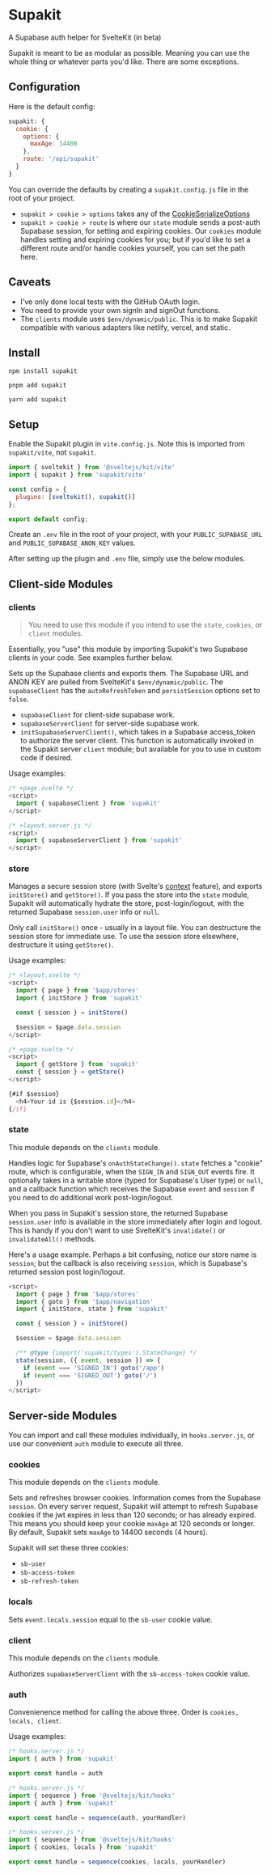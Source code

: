 # Supakit

A Supabase auth helper for SvelteKit (in beta)

Supakit is meant to be as modular as possible. Meaning you can use the whole thing or whatever parts you'd like. There are some exceptions.

## Configuration

Here is the default config:

```js
supakit: {
  cookie: {
    options: {
      maxAge: 14400
    },
    route: '/api/supakit'
  }
}
```

You can override the defaults by creating a `supakit.config.js` file in the root of your project.

- `supakit > cookie > options` takes any of the [CookieSerializeOptions](https://github.com/DefinitelyTyped/DefinitelyTyped/blob/master/types/cookie/index.d.ts)
- `supakit > cookie > route` is where our `state` module sends a post-auth Supabase session, for setting and expiring cookies. Our `cookies` module handles setting and expiring cookies for you; but if you'd like to set a different route and/or handle cookies yourself, you can set the path here.

## Caveats

- I've only done local tests with the GitHub OAuth login.
- You need to provide your own signIn and signOut functions.
- The `clients` module uses `$env/dynamic/public`. This is to make Supakit compatible with various adapters like netlify, vercel, and static.

## Install

`npm install supakit`

`pnpm add supakit`

`yarn add supakit`


## Setup

Enable the Supakit plugin in `vite.config.js`. Note this is imported from `supakit/vite`, not `supakit`.

```js
import { sveltekit } from '@sveltejs/kit/vite'
import { supakit } from 'supakit/vite'

const config = {
  plugins: [sveltekit(), supakit()]
};

export default config;
```

Create an `.env` file in the root of your project, with your `PUBLIC_SUPABASE_URL` and `PUBLIC_SUPABASE_ANON_KEY` values.

After setting up the plugin and `.env` file, simply use the below modules.

## Client-side Modules

### clients

> You need to use this module if you intend to use the `state`, `cookies`, or `client` modules.

Essentially, you "use" this module by importing Supakit's two Supabase clients in your code. See examples further below.

Sets up the Supabase clients and exports them. The Supabase URL and ANON KEY are pulled from SvelteKit's `$env/dynamic/public`. The `supabaseClient` has the `autoRefreshToken` and `persistSession` options set to `false`.

- `supabaseClient` for client-side supabase work.
- `supabaseServerClient` for server-side supabase work.
- `initSupabaseServerClient()`, which takes in a Supabase access_token to authorize the server client. This function is automatically invoked in the Supakit server `client` module; but available for you to use in custom code if desired.

Usage examples:

```js
/* +page.svelte */
<script>
  import { supabaseClient } from 'supakit'
</script>
```
```js
/* +layout.server.js */
<script>
  import { supabaseServerClient } from 'supakit'
</script>
```

### store

Manages a secure session store (with Svelte's [context](https://svelte.dev/docs#run-time-svelte-setcontext) feature), and exports `initStore()` and `getStore()`. If you pass the store into the `state` module, Supakit will automatically hydrate the store, post-login/logout, with the returned Supabase `session.user` info or `null`.

Only call `initStore()` once - usually in a layout file. You can destructure the session store for immediate use. To use the session store elsewhere, destructure it using `getStore()`.

Usage examples:

```js
/* +layout.svelte */
<script>
  import { page } from '$app/stores'
  import { initStore } from 'supakit'

  const { session } = initStore()

  $session = $page.data.session
</script>
```
```js
/* +page.svelte */
<script>
  import { getStore } from 'supakit'
  const { session } = getStore()
</script>

{#if $session}
  <h4>Your id is {$session.id}</h4>
{/if}
```

### state

This module depends on the `clients` module.

Handles logic for Supabase's `onAuthStateChange()`. `state` fetches a "cookie" route, which is configurable, when the `SIGN_IN` and `SIGN_OUT` events fire. It optionally takes in a writable store (typed for Supabase's User type) or `null`, and a callback function which receives the Supabase `event` and `session` if you need to do additional work post-login/logout.

When you pass in Supakit's session store, the returned Supabase `session.user` info is available in the store immediately after login and logout. This is handy if you don't want to use SvelteKit's `invalidate()` or `invalidateAll()` methods.

Here's a usage example. Perhaps a bit confusing, notice our store name is `session`; but the callback is also receiving `session`, which is Supabase's returned session post login/logout.

```js
<script>
  import { page } from '$app/stores'
  import { goto } from '$app/navigation'
  import { initStore, state } from 'supakit'

  const { session } = initStore()

  $session = $page.data.session

  /** @type {import('supakit/types').StateChange} */
  state(session, ({ event, session }) => {
    if (event === 'SIGNED_IN') goto('/app')
    if (event === 'SIGNED_OUT') goto('/')
  })
</script>
```

## Server-side Modules

You can import and call these modules individually, in `hooks.server.js`, or use our convenient `auth` module to execute all three.

### cookies

This module depends on the `clients` module.

Sets and refreshes browser cookies. Information comes from the Supabase `session`. On every server request, Supakit will attempt to refresh Supabase cookies if the jwt expires in less than 120 seconds; or has already expired. This means you should keep your cookie `maxAge` at 120 seconds or longer. By default, Supakit sets `maxAge` to 14400 seconds (4 hours).

Supakit will set these three cookies:

- `sb-user`
- `sb-access-token`
- `sb-refresh-token`

### locals

Sets `event.locals.session` equal to the `sb-user` cookie value.

### client

This module depends on the `clients` module.

Authorizes `supabaseServerClient` with the `sb-access-token` cookie value.

### auth

Convenienence method for calling the above three. Order is `cookies, locals, client`.

Usage examples:

```js
/* hooks.server.js */
import { auth } from 'supakit'

export const handle = auth
```
```js
/* hooks.server.js */
import { sequence } from '@sveltejs/kit/hooks'
import { auth } from 'supakit'

export const handle = sequence(auth, yourHandler)
```
```js
/* hooks.server.js */
import { sequence } from '@sveltejs/kit/hooks'
import { cookies, locals } from 'supakit'

export const handle = sequence(cookies, locals, yourHandler)
```
